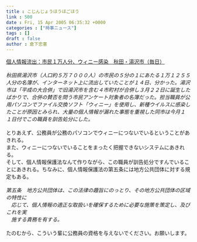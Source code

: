 ```yaml
---
title : こじんじょうほうほごほう
link : 500
date : Fri, 15 Apr 2005 06:35:32 +0000
categories : ["時事ニュース"]
tags : []
draft : false
author : 倉下忠憲
---
```


<A HREF="http://www.mainichi-msn.co.jp/today/news/20050415k0000m040137000c.html" TARGET="_blank">個人情報流出：市民１万人分、ウィニー感染　秋田・湯沢市（毎日）</A><BR><BR><I>秋田県湯沢市（人口約５万７０００人）の市民の５分の１にあたる１万１２５５人分の名簿が、インターネット上に流出していたことが１４日、分かった。湯沢市は「平成の大合併」で旧湯沢市を含む４市町村が合併し３月２２日に誕生したばかりで、合併の賛否を問う市民アンケート対象者の名簿だった。担当職員が公用パソコンでファイル交換ソフト「ウィニー」を使用し、新種ウイルスに感染したことが原因とみられ、大量の個人情報が漏れた事態を重視した同市は今月１１日付でこの職員を訓告処分にした。</I><BR><BR>とりあえず、公務員が公務のパソコンでウィニーにつないでいるということがあきれる。<BR>また、ウィニーにつないでいることをまったく把握できないシステムにあきれる。<BR>そして、個人情報保護法なんて作りながら、この職員が訓告処分ですんでいることにあきれる。ちなみに、個人情報保護法の第五条には地方公共団体に対する規定もある。<BR><BR><I>第五条　地方公共団体は、この法律の趣旨にのっとり、その地方公共団体の区域の特性に<BR>　応じて、個人情報の適正な取扱いを確保するために必要な施策を策定し、及びこれを実<BR>　施する責務を有する。</I><BR><BR>たのむから、こういう輩に公務員の資格を与えないでください。お願いします。<br><br>
